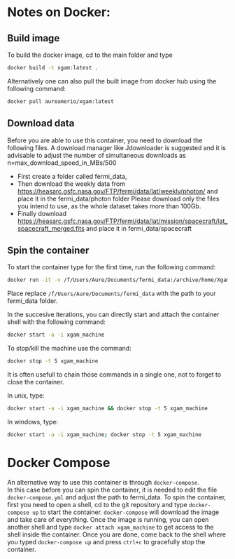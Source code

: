 # Notes on Docker:
## Build image
To build the docker image, cd to the main folder and type
```bash
docker build -t xgam:latest .
```
Alternatively one can also pull the built image from docker hub using the following command:
```bash
docker pull aureamerio/xgam:latest
```
## Download data
Before you are able to use this container, you need to download the following files. A download manager like Jdownloader is suggested and it is advisable to adjust the number of simultaneous downloads as n=max_download_speed_in_MBs/500
- First create a folder called fermi_data,
- Then download the weekly data from https://heasarc.gsfc.nasa.gov/FTP/fermi/data/lat/weekly/photon/ and place it in the fermi_data/photon folder
Please download only the files you intend to use, as the whole dataset takes more than 100Gb.
- Finally download https://heasarc.gsfc.nasa.gov/FTP/fermi/data/lat/mission/spacecraft/lat_spacecraft_merged.fits and place it in fermi_data/spacecraft

## Spin the container
To start the container type for the first time, run the following command:
```bash
docker run -it -v /f/Users/Aure/Documents/fermi_data:/archive/home/Xgam/fermi_data -v /f/Users/Aure/Documents/GitHub/Xgam/Xgam:/run_xgam/Xgam --name Xgam_machine aureamerio/xgam:latest
```
Place replace `/f/Users/Aure/Documents/fermi_data` with the path to your fermi_data folder.

In the succesive iterations, you can directly start and attach the container shell with the following command:
```bash
docker start -a -i xgam_machine
```

To stop/kill the machine use the command:
```bash
docker stop -t 5 xgam_machine
```

It is often usefull to chain those commands in a single one, not to forget to close the container.

In unix, type:
```bash
docker start -a -i xgam_machine && docker stop -t 5 xgam_machine
```

In windows, type:
```bash
docker start -a -i xgam_machine; docker stop -t 5 xgam_machine
```

# Docker Compose
An alternative way to use this container is through `docker-compose`. <br>
In this case before you can spin the container, it is needed to edit the file `docker-compose.yml` and adjust the path to fermi_data.
To spin the container, first you need to open a shell, cd to the git repository and type `docker-compose up` to start the container. `docker-compose` will download the image and take care of everything. Once the image is running, you can open another shell and type `docker attach xgam_machine` to get access to the shell inside the container. Once you are done, come back to the shell where you typed `docker-compose up` and press `ctrl+c` to gracefully stop the container.
